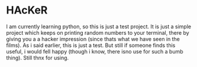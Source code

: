 # HAcKeR
I am currently learning python, so this is just a test project.
It is just a simple project which keeps on printing random numbers to your terminal, there by giving you a a hacker impression (since thats what we have seen in the films).
As i said earlier, this is just a test.
But still if someone finds this useful, i would fell happy (though i know, there isno use for such a bumb thing).
Still thnx for using.
